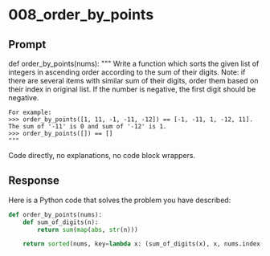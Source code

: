 # 008_order_by_points

## Prompt

def order_by_points(nums):
    """
    Write a function which sorts the given list of integers
    in ascending order according to the sum of their digits.
    Note: if there are several items with similar sum of their digits,
    order them based on their index in original list. If the number is negative, the first digit should be negative.

    For example:
    >>> order_by_points([1, 11, -1, -11, -12]) == [-1, -11, 1, -12, 11]. The sum of '-11' is 0 and sum of '-12' is 1.
    >>> order_by_points([]) == []
    """

Code directly, no explanations, no code block wrappers.

## Response

Here is a Python code that solves the problem you have described:
```python
def order_by_points(nums):
    def sum_of_digits(n):
        return sum(map(abs, str(n)))

    return sorted(nums, key=lambda x: (sum_of_digits(x), x, nums.index(x)))
```

